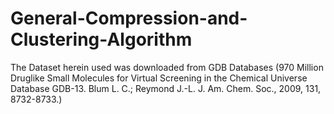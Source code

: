 # General-Compression-and-Clustering-Algorithm
The Dataset herein used was downloaded from GDB Databases (970 Million Druglike Small Molecules for Virtual Screening in the Chemical Universe Database GDB-13. Blum L. C.; Reymond J.-L. J. Am. Chem. Soc., 2009, 131, 8732-8733.)
